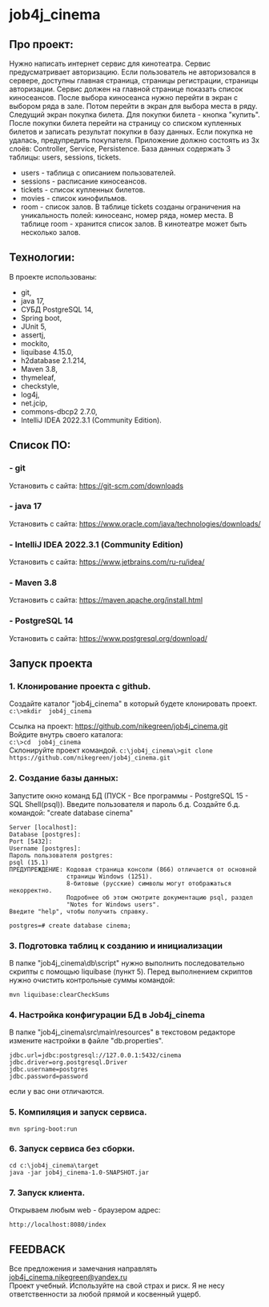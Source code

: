 # job4j_cinema

## Про проект:
Нужно написать интернет сервис для кинотеатра.
Сервис предусматривает авторизацию. 
Если пользователь не авторизовался в сервере, 
доступны главная страница, страницы регистрации, 
страницы авторизации.
Сервис должен на главной странице показать список киносеансов.
После выбора киносеанса нужно перейти в экран с выбором ряда в зале.
Потом перейти в экран для выбора места в ряду. Следущий экран покупка билета.
Для покупки билета - кнопка "купить". 
После покупки билета перейти на страницу со списком купленных билетов 
и записать результат покупки в базу данных.
Если покупка не удалась, предупредить покупателя.
Приложение должно состоять из 3х слоёв: Controller, Service, Persistence.
База данных содержать 3 таблицы: users, sessions, tickets.
- users - таблица с описанием пользователей.
- sessions - расписание киносеансов.
- tickets - список купленных билетов.
- movies - список кинофильмов.
- room - список залов.
В таблице tickets созданы ограничения на уникальность полей:
киносеанс, номер ряда, номер места.
В таблице room - хранится список залов. В кинотеатре может быть несколько залов.

## Технологии: 
В проекте использованы:
- git, 
- java 17,
- СУБД PostgreSQL 14,
- Spring boot,
- JUnit 5,
- assertj,
- mockito, 
- liquibase 4.15.0, 
- h2database 2.1.214,
- Maven 3.8,
- thymeleaf,
- checkstyle,
- log4j,
- net.jcip,
- commons-dbcp2 2.7.0,
- IntelliJ IDEA 2022.3.1 (Community Edition).

## Список ПО:
### - git
Установить с сайта: https://git-scm.com/downloads

### - java 17
Установить с сайта: https://www.oracle.com/java/technologies/downloads/

### - IntelliJ IDEA 2022.3.1 (Community Edition)
Установить с сайта: https://www.jetbrains.com/ru-ru/idea/

### - Maven 3.8
Установить с сайта: https://maven.apache.org/install.html

### - PostgreSQL 14
Установить с сайта: https://www.postgresql.org/download/

## Запуск проекта

### 1. Клонирование проекта с github.
Создайте каталог "job4j_cinema" в который будете клонировать проект.<br>
```c:\>mkdir  job4j_cinema``` <br>

Ссылка на проект: https://github.com/nikegreen/job4j_cinema.git <br>
Войдите внутрь своего каталога:<br>
 ```c:\>cd  job4j_cinema``` <br>
Склонируйте проект командой.
```c:\job4j_cinema\>git clone https://github.com/nikegreen/job4j_cinema.git``` <br>

### 2. Создание базы данных:
Запустите окно команд БД (ПУСК - Все программы - PostgreSQL 15 - SQL Shell(psql)).
Введите пользователя и пароль б.д. 
Создайте б.д. командой: "create database cinema" <br>
```
Server [localhost]:
Database [postgres]:
Port [5432]:
Username [postgres]:
Пароль пользователя postgres:
psql (15.1)
ПРЕДУПРЕЖДЕНИЕ: Кодовая страница консоли (866) отличается от основной
                страницы Windows (1251).
                8-битовые (русские) символы могут отображаться некорректно.
                Подробнее об этом смотрите документацию psql, раздел
                "Notes for Windows users".
Введите "help", чтобы получить справку.

postgres=# create database cinema;
 ``` 
### 3. Подготовка  таблиц к созданию и инициализации 
В папке "job4j_cinema\db\script" нужно выполнить последовательно скрипты с помощью
liquibase (пункт 5). 
Перед выполнением скриптов нужно очистить контрольные суммы командой:<br>
```
mvn liquibase:clearCheckSums
```

### 4. Настройка конфигурации БД в Job4j_cinema
В папке "job4j_cinema\srс\main\resources" в текстовом редакторе измените настройки в файле "db.properties".
```
jdbc.url=jdbc:postgresql://127.0.0.1:5432/cinema
jdbc.driver=org.postgresql.Driver
jdbc.username=postgres
jdbc.password=password
```
если у вас они отличаются.

### 5. Компиляция и запуск сервиса.
```
mvn spring-boot:run
```
### 6. Запуск сервиса без сборки.
```
cd c:\job4j_cinema\target
java -jar job4j_cinema-1.0-SNAPSHOT.jar 
```
### 7. Запуск клиента.
Открываем любым web - браузером адрес:
```
http://localhost:8080/index
```

## FEEDBACK
Все предложения и замечания направлять job4j_cinema.nikegreen@yandex.ru <br>
Проект учебный. Используйте на свой страх и риск. 
Я не несу ответственности за любой прямой и косвенный ущерб.